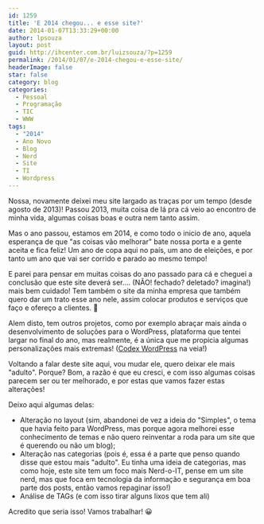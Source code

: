 ```yaml
---
id: 1259
title: 'E 2014 chegou... e esse site?'
date: 2014-01-07T13:33:29+00:00
author: lpsouza
layout: post
guid: http://ihcenter.com.br/luizsouza/?p=1259
permalink: /2014/01/07/e-2014-chegou-e-esse-site/
headerImage: false
star: false
category: blog
categories:
  - Pessoal
  - Programação
  - TIC
  - WWW
tags:
  - "2014"
  - Ano Novo
  - Blog
  - Nerd
  - Site
  - TI
  - Wordpress
---
```

Nossa, novamente deixei meu site largado as traças por um tempo (desde agosto de 2013)! Passou 2013, muita coisa de lá pra cá veio ao encontro de minha vida, algumas coisas boas e outra nem tanto assim.

Mas o ano passou, estamos em 2014, e como todo o inicio de ano, aquela esperança de que "as coisas vão melhorar" bate nossa porta e a gente aceita e fica feliz! Um ano de copa aqui no país, um ano de eleições, e por tanto um ano que vai ser corrido e parado ao mesmo tempo!

E parei para pensar em muitas coisas do ano passado para cá e cheguei a conclusão que este site deverá ser.... (NÃO! fechado? deletado? imagina!) mais bem cuidado! Tem também o site da minha empresa que também quero dar um trato esse ano nele, assim colocar produtos e serviços que faço e ofereço a clientes. 🙂

Alem disto, tem outros projetos, como por exemplo abraçar mais ainda o desenvolvimento de soluções para o WordPress, plataforma que tentei largar no final do ano, mas realmente, é a única que me propicia algumas personalizações mais extremas! (<a title="Codex WordPress" href="http://codex.wordpress.org/" target="_blank">Codex WordPress</a> na veia!)

Voltando a falar deste site aqui, vou mudar ele, quero deixar ele mais "adulto". Porque? Bom, a razão é que eu cresci, e com isso algumas coisas parecem ser ou ter melhorado, e por estas que vamos fazer estas alterações!

Deixo aqui algumas delas:

  * Alteração no layout (sim, abandonei de vez a ideia do "Simples", o tema que havia feito para WordPress, mas porque agora melhorei esse conhecimento de temas e não quero reinventar a roda para um site que é querendo ou não um blog);
  * Alteração nas categorias (pois é, essa é a parte que penso quando disse que estou mais "adulto". Eu tinha uma ideia de categorias, mas como hoje, este site tem um foco mais Nerd-o-IT, pense em um site nerd, mas que foca em tecnologia da informação e segurança em boa parte dos posts, então vamos repaginar isso!)
  * Análise de TAGs (e com isso tirar alguns lixos que tem ali)

Acredito que seria isso! Vamos trabalhar! 😀